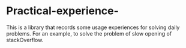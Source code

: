 # Practical-experience-
This is a library that records some usage experiences for solving daily problems.
For an example, to solve the problem of slow opening of stackOverflow.
